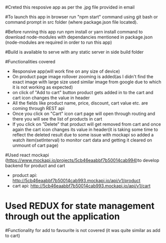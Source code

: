 
#Creted this resposive app as per the .jpg file provided in email

#To launch this app in browser run "npm start" command using git bash or command prompt in src folder (where package.json file located).

#Before running this app run npm install or yarn install command to download node-modules with dependancies mentioned in package.json (node-modules are required in order to run this app)

#Build is available to serve with any static server in side build folder

#Functionalities covered
  * Responsive app(will work fine on any size of device)
  * On product page image rollover zooming is added(as I didn't find the exact image with large size used similar image from google due to which it is not working as expected)
  * on click of "Add to cart"  button product gets added in to the cart and cart icon changes the value in header
  * All the fields like product name, price, discount, cart value etc. are coming through REST api
  * Once you click on "Cart" icon cart page will open through routing and there you will see the list of products in cart
  * If you click on "Delete" that product will get removed from cart and once again the cart icon changes its value in header(it is taking some time to reflect the deleted result 
    due to some issue with mockapi so added a watch item(setInterval) to monitor cart data and getting it cleared on unmount of cart page)

#Used react mockapi (https://www.mockapi.io/projects/5cb46eaabbf7b50014cab994)to develop backend for product and cart
  * product api: http://5cb46eaabbf7b50014cab993.mockapi.io/api/v1/product
  * cart api: http://5cb46eaabbf7b50014cab993.mockapi.io/api/v1/cart
  
# Used REDUX for state management through out the application
  
#Functionality for add to favourite is not covered (it was quite similar as add to cart)